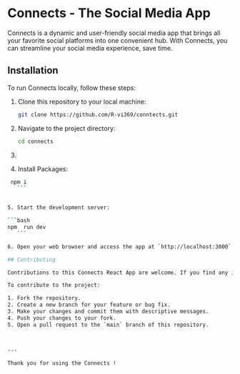 # Connects - The Social Media App

Connects is a dynamic and user-friendly social media app that brings all your favorite social platforms into one convenient hub. With Connects, you can streamline your social media experience, save time.


## Installation

To run  Connects locally, follow these steps:

1. Clone this repository to your local machine:

   ```bash
   git clone https://github.com/R-vi369/conntects.git
   ```

2. Navigate to the project directory:

   ```bash
   cd connects
   ```

3. 

4.  Install Packages:

   ```bash
    npm i
      ```


5. Start the development server:

   ```bash
   npm  run dev
      ```

6. Open your web browser and access the app at `http://localhost:3000`.

## Contributing

Contributions to this Connects React App are welcome. If you find any issues or have ideas for improvements, please open an issue or create a pull request.

To contribute to the project:

1. Fork the repository.
2. Create a new branch for your feature or bug fix.
3. Make your changes and commit them with descriptive messages.
4. Push your changes to your fork.
5. Open a pull request to the `main` branch of this repository.



---

Thank you for using the Connects ! 
